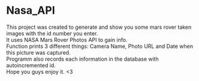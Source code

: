 # Nasa_API

This project was created to generate and show you some mars rover taken images with the id number you enter. <br/> It uses NASA Mars Rover Photos API to gain info.<br/>
Function prints 3 different things: Camera Name, Photo URL and Date when this picture was captured. <br/>
Programm also records each information in the database with autoincremented id.
<br/>
Hope you guys enjoy it. <3

